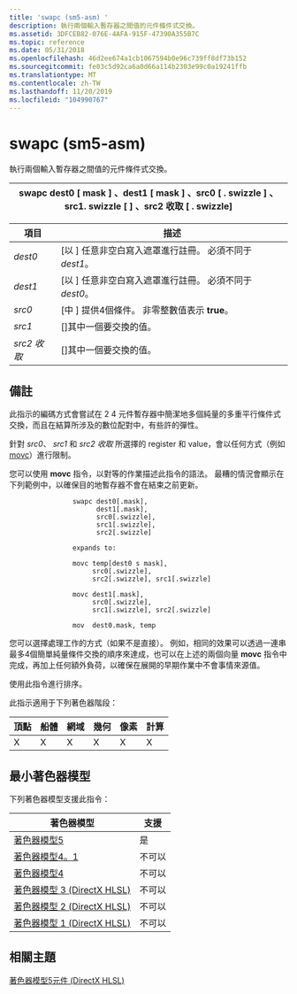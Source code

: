 ```yaml
---
title: 'swapc (sm5-asm) '
description: 執行兩個輸入暫存器之間值的元件條件式交換。
ms.assetid: 3DFCEB82-076E-4AFA-915F-47390A355B7C
ms.topic: reference
ms.date: 05/31/2018
ms.openlocfilehash: 46d2ee674a1cb1067594b0e96c739ff8df73b152
ms.sourcegitcommit: fe03c5d92ca6a0d66a114b2303e99c0a19241ffb
ms.translationtype: MT
ms.contentlocale: zh-TW
ms.lasthandoff: 11/20/2019
ms.locfileid: "104990767"
---
```

# <a name="swapc-sm5---asm"></a>swapc (sm5-asm) 

執行兩個輸入暫存器之間值的元件條件式交換。



| swapc dest0 \[ mask \] 、dest1 \[ mask \] 、src0 \[ . swizzle \] 、src1. swizzle \[ \] 、src2 收取 \[ . swizzle\] |
|--------------------------------------------------------------------------------------------|



 



| 項目                                                               | 描述                                                                                     |
|--------------------------------------------------------------------|-------------------------------------------------------------------------------------------------|
| <span id="dest0"></span><span id="DEST0"></span>*dest0*<br/> | \[以 \] 任意非空白寫入遮罩進行註冊。 必須不同于 *dest1*。<br/> |
| <span id="dest1"></span><span id="DEST1"></span>*dest1*<br/> | \[以 \] 任意非空白寫入遮罩進行註冊。 必須不同于 *dest0*。<br/> |
| <span id="src0"></span><span id="SRC0"></span>*src0*<br/>    | \[中 \] 提供4個條件。 非零整數值表示 **true**。 <br/>               |
| <span id="src1"></span><span id="SRC1"></span>*src1*<br/>    | \[\]其中一個要交換的值。<br/>                                              |
| <span id="src2"></span><span id="SRC2"></span>*src2 收取*<br/>    | \[\]其中一個要交換的值。<br/>                                              |



 

## <a name="remarks"></a>備註

此指示的編碼方式會嘗試在 2 4 元件暫存器中簡潔地多個純量的多重平行條件式交換，而且在結算所涉及的數位配對中，有些許的彈性。

針對 *src0*、 *src1* 和 *src2 收取* 所選擇的 register 和 value，會以任何方式（例如 [movc](movc--sm4---asm-.md)）進行限制。

您可以使用 **movc** 指令，以對等的作業描述此指令的語法。 最糟的情況會顯示在下列範例中，以確保目的地暫存器不會在結束之前更新。

``` syntax
                swapc dest0[.mask], 
                      dest1[.mask],
                      src0[.swizzle],
                      src1[.swizzle],
                      src2[.swizzle]

                expands to:

                movc temp[dest0 s mask], 
                     src0[.swizzle], 
                     src2[.swizzle], src1[.swizzle]

                movc dest1[.mask], 
                     src0[.swizzle], 
                     src1[.swizzle], src2[.swizzle]

                mov  dest0.mask, temp
```

您可以選擇處理工作的方式（如果不是直接）。 例如，相同的效果可以透過一連串最多4個簡單純量條件交換的順序來達成，也可以在上述的兩個向量 **movc** 指令中完成，再加上任何額外負荷，以確保在展開的早期作業中不會事情來源值。

使用此指令進行排序。

此指示適用于下列著色器階段：



| 頂點 | 船體 | 網域 | 幾何 | 像素 | 計算 |
|--------|------|--------|----------|-------|---------|
| X      | X    | X      | X        | X     | X       |



 

## <a name="minimum-shader-model"></a>最小著色器模型

下列著色器模型支援此指令：



| 著色器模型                                              | 支援 |
|-----------------------------------------------------------|-----------|
| [著色器模型5](d3d11-graphics-reference-sm5.md)        | 是       |
| [著色器模型4。1](dx-graphics-hlsl-sm4.md)              | 不可以        |
| [著色器模型4](dx-graphics-hlsl-sm4.md)                | 不可以        |
| [著色器模型 3 (DirectX HLSL) ](dx-graphics-hlsl-sm3.md) | 不可以        |
| [著色器模型 2 (DirectX HLSL) ](dx-graphics-hlsl-sm2.md) | 不可以        |
| [著色器模型 1 (DirectX HLSL) ](dx-graphics-hlsl-sm1.md) | 不可以        |



 

## <a name="related-topics"></a>相關主題

<dl> <dt>

[著色器模型5元件 (DirectX HLSL) ](shader-model-5-assembly--directx-hlsl-.md)
</dt> </dl>

 

 





